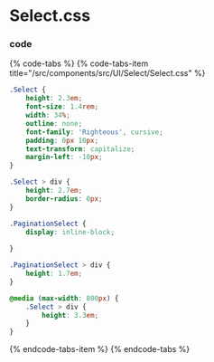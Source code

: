 # Select.css

### code

{% code-tabs %}
{% code-tabs-item title="/src/components/src/UI/Select/Select.css" %}
```css
.Select {
    height: 2.3em;
    font-size: 1.4rem;
    width: 34%;
    outline: none;
    font-family: 'Righteous', cursive;
    padding: 0px 10px;
    text-transform: capitalize;
    margin-left: -10px;
}

.Select > div {
    height: 2.7em;
    border-radius: 0px;
}

.PaginationSelect {
    display: inline-block;
    
}

.PaginationSelect > div {
    height: 1.7em;
}

@media (max-width: 800px) {
    .Select > div {
        height: 3.3em;
    }
}
```
{% endcode-tabs-item %}
{% endcode-tabs %}

